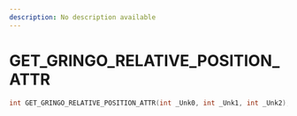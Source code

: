 ```yaml
---
description: No description available 
---
```


# GET_GRINGO_RELATIVE_POSITION_ATTR

```cpp
int GET_GRINGO_RELATIVE_POSITION_ATTR(int _Unk0, int _Unk1, int _Unk2);
```